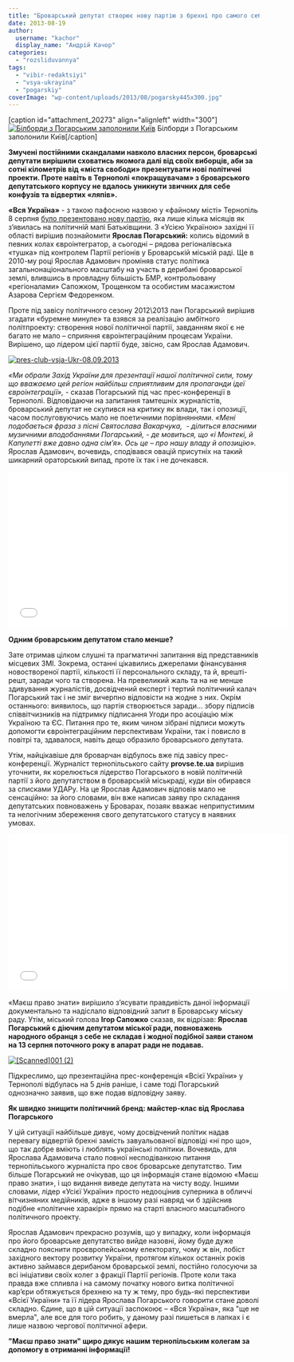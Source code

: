 ```yaml
---
title: "Броварський депутат створює нову партію з брехні про самого себе - ДОКУМЕНТИ, ВІДЕО"
date: 2013-08-19
author: 
  username: "kachor"
  display_name: "Андрій Качор"
categories: 
  - "rozsliduvannya"
tags: 
  - "vibir-redaktsiyi"
  - "vsya-ukrayina"
  - "pogarskiy"
coverImage: "wp-content/uploads/2013/08/pogarsky445x300.jpg"
---
```


\[caption id="attachment\_20273" align="alignleft" width="300"\][![Білборди з Погарським заполонили Київ](https://mpz.brovary.org/wp-content/uploads/2013/08/IMAG0037.jpg)](https://mpz.brovary.org/wp-content/uploads/2013/08/IMAG0037.jpg) Білборди з Погарським заполонили Київ\[/caption\]

**Змучені постійними скандалами навколо власних персон, броварські депутати вирішили сховатись якомога далі від своїх виборців, аби за сотні кілометрів від «міста свободи» презентувати нові політичні проекти. Проте навіть в Тернополі «покращувачам» з броварського депутатського корпусу не вдалось уникнути звичних для себе конфузів та відвертих «ляпів».**

**«Вся Україна»** - з такою пафосною назвою у «файному місті» Тернопіль 8 серпня [було презентовано нову партію](http://provse.te.ua/2013/08/ternopoljan-ahituvaly-za-jevropu-z-falshyvym-brendom/), яка лише кілька місяців як з’явилась на політичній мапі Батьківщини. З «Усією Україною» західні її області вирішив познайомити **Ярослав Погарський:** колись відомий в певних колах євроінтегратор, а сьогодні – рядова регіоналівська «тушка» під контролем Партії регіонів у Броварській міській раді. Ще в 2010-му році Ярослав Адамович проміняв статус політика загальнонаціонального масштабу на участь в дерибані броварської землі, влившись в провладну більшість БМР, контрольовану «регіоналами» Сапожком, Трощенком та особистим масажистом Азарова Сергієм Федоренком.

Проте під завісу політичного сезону 2012\\2013 пан Погарський вирішив згадати «буремне минуле» та взявся за реалізацію амбітного політпроекту: створення нової політичної партії, завданням якої є не багато не мало – сприяння євроінтеграційним процесам України. Вирішено, що лідером цієї партії буде, звісно, сам Ярослав Адамович.

[![pres-club-vsja-Ukr-08.09.2013](https://mpz.brovary.org/wp-content/uploads/2013/08/pres-club-vsja-Ukr-08.09.2013.jpg)](https://mpz.brovary.org/wp-content/uploads/2013/08/pres-club-vsja-Ukr-08.09.2013.jpg)

_«Ми обрали Захід України для презентації нашої політичної сили, тому що вважаємо цей регіон найбільш сприятливим для пропаганди ідеї євроінтеграції»,_ - сказав Погарський під час прес-конференції в Тернополі. Відповідаючи на запитання тамтешніх журналістів, броварський депутат не скупився на критику як влади, так і опозиції, часом послуговуючись мало не поетичними порівняннями. _«Мені подобається фраза з пісні Святослава Вакарчука,  - ділиться власними музичними вподобаннями Погарський, - де мовиться, що «і Монтекі, й Капулетті вже давно одна сім’я». Ось це – про нашу владу й опозицію»._ Ярослав Адамович, вочевидь, сподівався овацій присутніх на такий шикарний ораторський випад, проте їх так і не дочекався.

<iframe src="//www.youtube.com/embed/JDIH8y82FEI" height="315" width="560" allowfullscreen frameborder="0"></iframe>

**Одним броварським депутатом стало менше?**

Зате отримав цілком слушні та прагматичні запитання від представників місцевих ЗМІ. Зокрема, останні цікавились джерелами фінансування новоствореної партії, кількості її персонального складу, та й, врешті-решт, заради чого та створена. На превеликий жаль та на не менше здивування журналістів, досвідчений експерт і тертий політичний калач Погарський так і не зміг вичерпно відповісти на жодне з них. Окрім останнього: виявилось, що партія створюється заради… збору підписів співвітчизників на підтримку підписання Угоди про асоціацію між Україною та ЄС. Питання про те, яким чином зібрані підписи можуть допомогти євроінтеграційним перспективам України, так і повисло в повітрі та, здавалося, навіть дещо образило броварського депутата.

Утім, найцікавіше для броварчан відбулось вже під завісу прес-конференції. Журналіст тернопільського сайту **provse.te.ua** вирішив уточнити, як корелюється лідерство Погарського в новій політичній партії з його депутатством в броварській міськраді, куди він обирався за списками УДАРу. На це Ярослав Адамович відповів мало не сенсаційно: за його словами, він вже написав заяву про складання депутатських повноважень у Броварах, позаяк вважає неприпустимим та нелогічним збереження свого депутатського статусу в наявних умовах.

<iframe src="//www.youtube.com/embed/C3x42vm2FmQ" height="315" width="560" allowfullscreen frameborder="0"></iframe>

«Маєш право знати» вирішило з’ясувати правдивість даної інформації документально та надіслало відповідний запит в Броварську міську раду. Утім, міський голова **Ігор Сапожко** сказав, як відрізав: **Ярослав Погарський є діючим депутатом міської ради, повноважень народного обранця з себе не складав і жодної подібної заяви станом на 13 серпня поточного року в апарат ради не подавав.**

[![[Scanned]001 (2)](https://mpz.brovary.org/wp-content/uploads/2013/08/Scanned001-2.jpg)](https://mpz.brovary.org/wp-content/uploads/2013/08/Scanned001-2.jpg)

Підкреслимо, що презентаційна прес-конференція «Всієї України» у Тернополі відбулась на 5 днів раніше, і саме тоді Погарський однозначно заявив, що вже подав відповідну заяву.

**Як швидко знищити політичний бренд: майстер-клас від Ярослава Погарського**

У цій ситуації найбільше дивує, чому досвідчений політик надав перевагу відвертій брехні замість завуальованої відповіді «ні про що», що так добре вміють і люблять українські політики. Вочевидь, для Ярослава Адамовича стало повної несподіванкою питання тернопільського журналіста про своє броварське депутатство. Тим більше Погарський не очікував, що ця інформація стане відомою «Маєш право знати», і що видання виведе депутата на чисту воду. Іншими словами, лідер «Усієї України» просто недооцінив суперника в обличчі вітчизняних медійників, адже в іншому разі навряд чи б здійснив подібне «політичне харакірі» прямо на старті власного масштабного політичного проекту.

Ярослав Адамович прекрасно розумів, що у випадку, коли інформація про його броварське депутатство вийде назовні, йому буде дуже складно пояснити проєвропейському електорату, чому ж він, лобіст західного вектору розвитку України, протягом кількох останніх років активно займався дерибаном броварської землі, постійно голосуючи за всі ініціативи своїх колег з фракції Партії регіонів. Проте коли така правда вже спливла і на самому початку нового витка політичної кар’єри обтяжується брехнею на ту ж тему, про будь-які перспективи «Всієї України» та її лідера Ярослава Погарського говорити стане доволі складно. Єдине, що в цій ситуації заспокоює – «Вся Україна», яка "ще не вмерла", але все для того робить, у даному разі пишеться в лапках і є лише назвою чергової політичної афери.

**"Маєш право знати" щиро дякує нашим тернопільським колегам за допомогу в отриманні інформації!**
